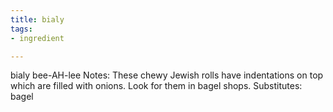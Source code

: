 ```yaml
---
title: bialy
tags:
- ingredient

---
```

bialy bee-AH-lee Notes: These chewy Jewish rolls have indentations on top which are filled with onions. Look for them in bagel shops. Substitutes: bagel
